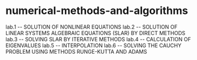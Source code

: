 # numerical-methods-and-algorithms
lab.1 -- SOLUTION OF NONLINEAR EQUATIONS
lab.2 -- SOLUTION OF LINEAR SYSTEMS ALGEBRAIC EQUATIONS (SLAR) BY DIRECT METHODS
lab.3 -- SOLVING SLAR BY ITERATIVE METHODS
lab.4 -- CALCULATION OF EIGENVALUES
lab.5 -- INTERPOLATION
lab.6 -- SOLVING THE CAUCHY PROBLEM USING METHODS RUNGE-KUTTA AND ADAMS
